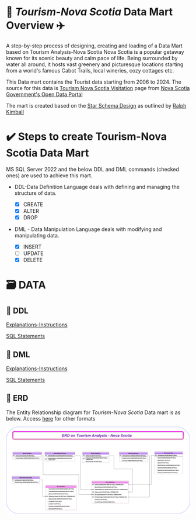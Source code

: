 # 🌅 *Tourism-Nova Scotia* Data Mart Overview ✈️
A step-by-step process of designing, creating and loading of a Data Mart based on Tourism Analysis-Nova Scotia
Nova Scotia is a popular getaway known for its scenic beauty and calm pace of life. Being surrounded by water all around, it hosts vast greenery and picturesque locations starting from a world's famous Cabot Trails, local wineries, cozy cottages etc.


This Data mart contains the Tourist data starting from 2006 to 2024. The source for this data is [Tourism Nova Scotia Visitation](https://data.novascotia.ca/Business-and-Industry/Tourism-Nova-Scotia-Visitation/n783-4gmh/data_preview) page from [Nova Scotia Government's Open Data Portal](https://data.novascotia.ca/)


The mart is created based on the [Star Schema Design](https://www.kimballgroup.com/data-warehouse-business-intelligence-resources/kimball-techniques/dimensional-modeling-techniques/star-schema-olap-cube/) as outlined by [Ralph Kimball](https://www.kimballgroup.com/data-warehouse-business-intelligence-resources/kimball-techniques/dimensional-modeling-techniques/)


# ✔️ Steps to create Tourism-Nova Scotia Data Mart 
MS SQL Server 2022 and the below DDL and DML commands (checked ones) are used to achieve this mart.
- DDL-Data Definition Language deals with defining and managing the structure of data.

    - [x] CREATE
    - [x] ALTER
    - [x] DROP

- DML - Data Manipulation Language deals with modifying and manipulating data.

    - [x] INSERT
    - [ ] UPDATE
    - [x] DELETE

# 🗃️ DATA

## 📂 DDL
[Explanations-Instructions](./DATA/DDL/Instructions_DDL_TourismNS.md)

[SQL Statements](./DATA/DDL/SQL_DDL_TourismNS.sql)

## 📂 DML
[Explanations-Instructions](./DATA/DML/Instructions_DML_TourismNS.md)

[SQL Statements](./DATA/DML/SQL_DML_TourismNS.sql)

## 📂 ERD
The Entity Relationship diagram for *Tourism-Nova Scotia* Data mart is as below. Access [here](./DATA/ERD) for other formats 

![ERD](./DATA/ERD/Tourism_NovaScotia.png)


